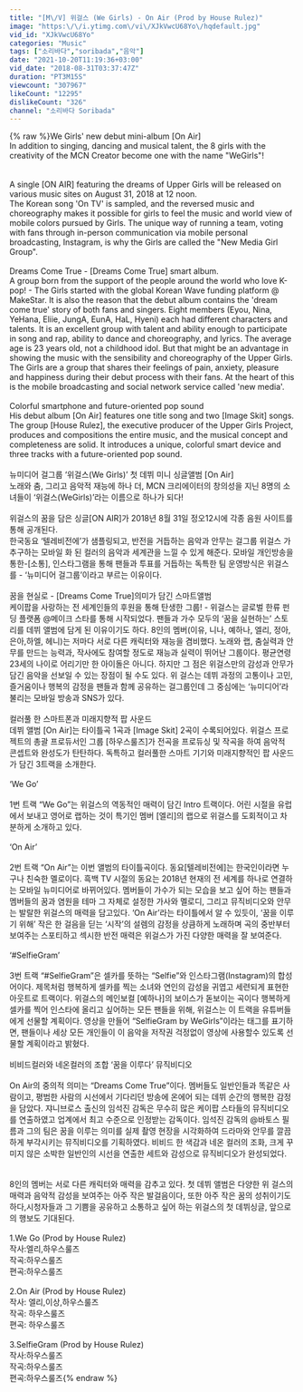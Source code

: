 ```yaml
---
title: "[M\/V] 위걸스 (We Girls) - On Air (Prod by House Rulez)"
image: "https:\/\/i.ytimg.com\/vi\/XJkVwcU68Yo\/hqdefault.jpg"
vid_id: "XJkVwcU68Yo"
categories: "Music"
tags: ["소리바다","soribada","음악"]
date: "2021-10-20T11:19:36+03:00"
vid_date: "2018-08-31T03:37:47Z"
duration: "PT3M15S"
viewcount: "307967"
likeCount: "12295"
dislikeCount: "326"
channel: "소리바다 Soribada"
---
```

{% raw %}We Girls' new debut mini-album [On Air]<br />In addition to singing, dancing and musical talent, the 8 girls with the creativity of the MCN Creator become one with the name &quot;WeGirls&quot;!<br /><br /><br />A single [ON AIR] featuring the dreams of Upper Girls will be released on various music sites on August 31, 2018 at 12 noon.<br />The Korean song 'On TV' is sampled, and the reversed music and choreography makes it possible for girls to feel the music and world view of mobile colors pursued by Girls. The unique way of running a team, voting with fans through in-person communication via mobile personal broadcasting, Instagram, is why the Girls are called the &quot;New Media Girl Group&quot;.<br /><br />Dreams Come True - [Dreams Come True] smart album.<br />A group born from the support of the people around the world who love K-pop! - The Girls started with the global Korean Wave funding platform @ MakeStar. It is also the reason that the debut album contains the 'dream come true' story of both fans and singers. Eight members (Eyou, Nina, YeHana, Eliie, JungA, EunA, HaL, Hyeni) each had different characters and talents. It is an excellent group with talent and ability enough to participate in song and rap, ability to dance and choreography, and lyrics. The average age is 23 years old, not a childhood idol. But that might be an advantage in showing the music with the sensibility and choreography of the Upper Girls. The Girls are a group that shares their feelings of pain, anxiety, pleasure and happiness during their debut process with their fans. At the heart of this is the mobile broadcasting and social network service called 'new media'.<br /><br />Colorful smartphone and future-oriented pop sound<br />His debut album [On Air] features one title song and two [Image Skit] songs. The group [House Rulez], the executive producer of the Upper Girls Project, produces and compositions the entire music, and the musical concept and completeness are solid. It introduces a unique, colorful smart device and three tracks with a future-oriented pop sound.<br /><br />뉴미디어 걸그룹 ‘위걸스(We Girls)’ 첫 데뷔 미니 싱글앨범 [On Air]<br />노래와 춤, 그리고 음악적 재능에 하나 더, MCN 크리에이터의 창의성을 지닌 8명의 소녀들이 ‘위걸스(WeGirls)’라는 이름으로 하나가 되다! <br /><br />위걸스의 꿈을 담은 싱글[ON AIR]가 2018년 8월 31일 정오12시에 각종 음원 사이트를 통해 공개된다.<br />한국동요 ‘텔레비전에’가 샘플링되고, 반전을 거듭하는 음악과 안무는 걸그룹 위걸스 가 추구하는 모바일 화 된 컬러의 음악과 세계관을 느낄 수 있게 해준다. 모바일 개인방송을 통한-[소통], 인스타그램을 통해 팬들과 투표를 거듭하는 독특한 팀 운영방식은 위걸스를 - ‘뉴미디어 걸그룹’이라고 부르는 이유이다.<br /><br />꿈을 현실로 - [Dreams Come True]의미가 담긴 스마트앨범<br />케이팝을 사랑하는 전 세계인들의 후원을 통해 탄생한 그룹! - 위걸스는 글로벌 한류 펀딩 플랫폼 @메이크 스타를 통해 시작되었다. 팬들과 가수 모두의 ‘꿈을 실현하는’ 스토리를 데뷔 앨범에 담게 된 이유이기도 하다. 8인의 멤버(이유, 니나, 예하나, 엘리, 정아, 은아,하엘, 헤니)는 저마다 서로 다른 캐릭터와 재능을 겸비했다. 노래와 랩, 춤실력과 안무를 만드는 능력과, 작사에도 참여할 정도로 재능과 실력이 뛰어난 그룹이다. 평균연령 23세의 나이로 어리기만 한 아이돌은 아니다. 하지만 그 점은 위걸스만의 감성과 안무가 담긴 음악을 선보일 수 있는 장점이 될 수도 있다. 위 걸스는 데뷔 과정의 고통이나 고민, 즐거움이나 행복의 감정을 팬들과 함께 공유하는 걸그룹인데 그 중심에는 ‘뉴미디어’라 불리는 모바일 방송과 SNS가 있다.<br /><br />컬러풀 한 스마트폰과 미래지향적 팝 사운드 <br />데뷔 앨범 [On Air]는 타이틀곡 1곡과 [Image Skit] 2곡이 수록되어있다. 위걸스 프로젝트의 총괄 프로듀서인 그룹 [하우스룰즈]가 전곡을 프로듀싱 및 작곡을 하여 음악적 콘셉트와 완성도가 탄탄하다. 독특하고 컬러풀한 스마트 기기와 미래지향적인 팝 사운드가 담긴 3트랙을 소개한다.<br /><br />‘We Go’<br /><br />1번 트랙 “We Go”는 위걸스의 역동적인 매력이 담긴 Intro 트랙이다. 어린 시절을 유럽에서 보내고 영어로 랩하는 것이 특기인 멤버 [엘리]의 랩으로 위걸스를 도회적이고 차분하게 소개하고 있다.<br /><br />‘On Air’<br /><br />2번 트랙 “On Air”는 이번 앨범의 타이틀곡이다. 동요[텔레비전에]는 한국인이라면 누구나 친숙한 멜로이다. 흑백 TV 시절의 동요는 2018년 현재의 전 세계를 하나로 연결하는 모바일 뉴미디어로 바뀌어있다. 멤버들이 가수가 되는 모습을 보고 싶어 하는 팬들과 멤버들의 꿈과 염원을 테마 그 자체로 설정한 가사와 멜로디, 그리고 뮤직비디오와 안무는 발랄한 위걸스의 매력을 담고있다. ‘On Air’라는 타이틀에서 알 수 있듯이, ‘꿈을 이루기 위해’ 작은 한 걸음을 딛는 ‘시작’의 설렘의 감정을 상큼하게 노래하며 곡의 중반부터 보여주는 스포티하고 섹시한 반전 매력은 위걸스가 가진 다양한 매력을 잘 보여준다.<br /><br />‘#SelfieGram’<br /><br />3번 트랙 “#SelfieGram”은 셀카를 뜻하는 “Selfie”와 인스타그램(Instagram)의 합성어이다. 제목처럼  행복하게 셀카를 찍는 소녀와 연인의 감성을 귀엽고 세련되게 표현한 아웃트로 트랙이다. 위걸스의 메인보컬 [예하나]의 보이스가 돋보이는 곡이다 행복하게 셀카를 찍어 인스타에 올리고 싶어하는 모든 팬들을 위해, 위걸스는 이 트랙을 유튜버들에게 선물할 계획이다. 영상을 만들어 “SelfieGram by WeGirls”이라는 태그를 표기하면, 팬들이나 세상 모든 개인들이 이 음악을 저작권 걱정없이 영상에 사용할수 있도록 선물할 계획이라고 밝혔다.<br /><br />비비드컬러와 네온컬러의 조합 ‘꿈을 이루다’ 뮤직비디오<br /><br />On Air의 중의적 의미는 “Dreams Come True”이다. 멤버들도 일반인들과 똑같은 사람이고, 평범한 사람의 시선에서 기다리던 방송에 온에어 되는 데뷔 순간의 행복한 감정을 담았다. 쟈니브로스 출신의 임석진 감독은 무수히 많은 케이팝 스타들의 뮤직비디오를 연출하였고 업계에서 최고 수준으로 인정받는 감독이다. 임석진 감독의 @바토스 필름과 그의 팀은 꿈을 이루는 의미를 실제 촬영 현장을 시각화하여 드라마와 안무를 깔끔하게 부각시키는 뮤직비디오를 기획하였다. 비비드 한 색감과 네온 컬러의 조화, 크게 꾸미지 않은 소박한 일반인의 시선을 연출한 세트와 감성으로 뮤직비디오가 완성되었다.<br /><br /><br />8인의 멤버는 서로 다른 캐릭터와 매력을 감추고 있다. 첫 데뷔 앨범은 다양한 위 걸스의 매력과 음악적 감성을 보여주는 아주 작은 발걸음이다, 또한 아주 작은 꿈의 성취이기도 하다,시청자들과 그 기쁨을 공유하고 소통하고 싶어 하는 위걸스의 첫 데뷔싱글, 앞으로의 행보도 기대된다.<br /><br />1.We Go (Prod by House Rulez) <br />작사:엘리,하우스룰즈<br />작곡:하우스룰즈<br />편곡:하우스룰즈<br /><br />2.On Air (Prod by House Rulez) <br />작사: 엘리,이상,하우스룰즈<br />작곡: 하우스룰즈<br />편곡: 하우스룰즈<br /><br />3.SelfieGram (Prod by House Rulez)<br />작사:하우스룰즈<br />작곡:하우스룰즈<br />편곡:하우스룰즈{% endraw %}
